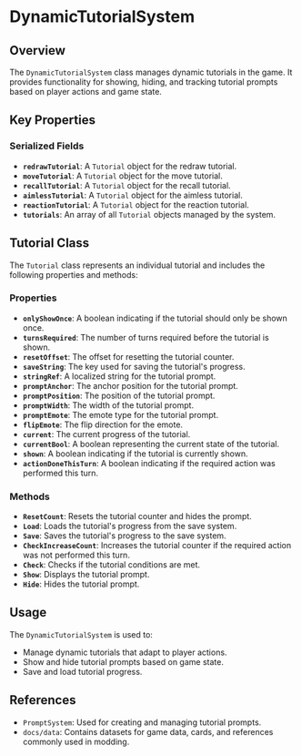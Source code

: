 # DynamicTutorialSystem

## Overview
The `DynamicTutorialSystem` class manages dynamic tutorials in the game. It provides functionality for showing, hiding, and tracking tutorial prompts based on player actions and game state.

## Key Properties

### Serialized Fields
- **`redrawTutorial`**: A `Tutorial` object for the redraw tutorial.
- **`moveTutorial`**: A `Tutorial` object for the move tutorial.
- **`recallTutorial`**: A `Tutorial` object for the recall tutorial.
- **`aimlessTutorial`**: A `Tutorial` object for the aimless tutorial.
- **`reactionTutorial`**: A `Tutorial` object for the reaction tutorial.
- **`tutorials`**: An array of all `Tutorial` objects managed by the system.

## Tutorial Class
The `Tutorial` class represents an individual tutorial and includes the following properties and methods:

### Properties
- **`onlyShowOnce`**: A boolean indicating if the tutorial should only be shown once.
- **`turnsRequired`**: The number of turns required before the tutorial is shown.
- **`resetOffset`**: The offset for resetting the tutorial counter.
- **`saveString`**: The key used for saving the tutorial's progress.
- **`stringRef`**: A localized string for the tutorial prompt.
- **`promptAnchor`**: The anchor position for the tutorial prompt.
- **`promptPosition`**: The position of the tutorial prompt.
- **`promptWidth`**: The width of the tutorial prompt.
- **`promptEmote`**: The emote type for the tutorial prompt.
- **`flipEmote`**: The flip direction for the emote.
- **`current`**: The current progress of the tutorial.
- **`currentBool`**: A boolean representing the current state of the tutorial.
- **`shown`**: A boolean indicating if the tutorial is currently shown.
- **`actionDoneThisTurn`**: A boolean indicating if the required action was performed this turn.

### Methods
- **`ResetCount`**: Resets the tutorial counter and hides the prompt.
- **`Load`**: Loads the tutorial's progress from the save system.
- **`Save`**: Saves the tutorial's progress to the save system.
- **`CheckIncreaseCount`**: Increases the tutorial counter if the required action was not performed this turn.
- **`Check`**: Checks if the tutorial conditions are met.
- **`Show`**: Displays the tutorial prompt.
- **`Hide`**: Hides the tutorial prompt.

## Usage
The `DynamicTutorialSystem` is used to:
- Manage dynamic tutorials that adapt to player actions.
- Show and hide tutorial prompts based on game state.
- Save and load tutorial progress.

## References
- `PromptSystem`: Used for creating and managing tutorial prompts.
- `docs/data`: Contains datasets for game data, cards, and references commonly used in modding.